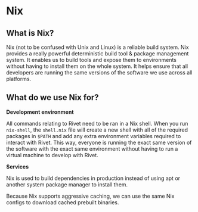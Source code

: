 # Nix

## What is Nix?

Nix (not to be confused with Unix and Linux) is a reliable build system. Nix provides a really powerful deterministic build tool & package management system. It enables us to build tools and expose them to environments without having to install them on the whole system. It helps ensure that all developers are running the same versions of the software we use across all platforms.

## What do we use Nix for?

**Development environment**

All commands relating to Rivet need to be ran in a Nix shell. When you run `nix-shell`, the `shell.nix` file will create a new shell with all of the required packages in `$PATH` and add any extra environment variables required to interact with Rivet. This way, everyone is running the exact same version of the software with the exact same environment without having to run a virtual machine to develop with Rivet.

**Services**

Nix is used to build dependencies in production instead of using apt or another system package manager to install them.

Because Nix supports aggressive caching, we can use the same Nix configs to download cached prebuilt binaries.

